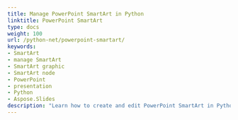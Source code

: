 ```yaml
---
title: Manage PowerPoint SmartArt in Python
linktitle: PowerPoint SmartArt
type: docs
weight: 100
url: /python-net/powerpoint-smartart/
keywords:
- SmartArt
- manage SmartArt
- SmartArt graphic
- SmartArt node
- PowerPoint
- presentation
- Python
- Aspose.Slides
description: "Learn how to create and edit PowerPoint SmartArt in Python via Aspose.Slides API: layouts, nodes, styles, with step-by-step examples to automate slides fast."
---
```

